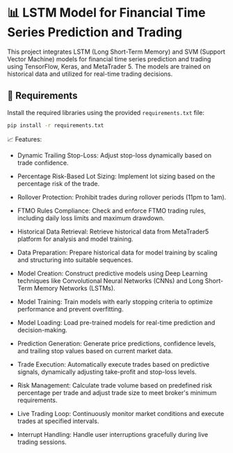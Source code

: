 
# 📊 LSTM Model for Financial Time Series Prediction and Trading

This project integrates LSTM (Long Short-Term Memory) and SVM (Support Vector Machine) models for financial time series prediction and trading using TensorFlow, Keras, and MetaTrader 5. The models are trained on historical data and utilized for real-time trading decisions.



## 🔧 Requirements

Install the required libraries using the provided `requirements.txt` file:

```bash
pip install -r requirements.txt
```

📈 Features:

* Dynamic Trailing Stop-Loss: Adjust stop-loss dynamically based on trade confidence.

* Percentage Risk-Based Lot Sizing: Implement lot sizing based on the percentage risk of the trade.

* Rollover Protection: Prohibit trades during rollover periods (11pm to 1am).

* FTMO Rules Compliance: Check and enforce FTMO trading rules, including daily loss limits and maximum drawdown.

* Historical Data Retrieval: Retrieve historical data from MetaTrader5 platform for analysis and model training.

* Data Preparation: Prepare historical data for model training by scaling and structuring into suitable sequences.

* Model Creation: Construct predictive models using Deep Learning techniques like Convolutional Neural Networks (CNNs) and Long Short-Term Memory Networks (LSTMs).

* Model Training: Train models with early stopping criteria to optimize performance and prevent overfitting.

* Model Loading: Load pre-trained models for real-time prediction and decision-making.

* Prediction Generation: Generate price predictions, confidence levels, and trailing stop values based on current market data.

* Trade Execution: Automatically execute trades based on predictive signals, dynamically adjusting take-profit and stop-loss levels.

* Risk Management: Calculate trade volume based on predefined risk percentage per trade and adjust trade size to meet broker's minimum requirements.

* Live Trading Loop: Continuously monitor market conditions and execute trades at specified intervals.

* Interrupt Handling: Handle user interruptions gracefully during live trading sessions.




